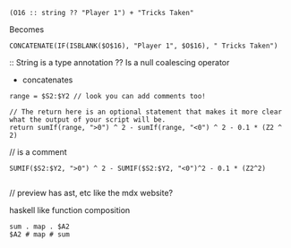 ```
(O16 :: string ?? "Player 1") + "Tricks Taken"
```

Becomes

```
CONCATENATE(IF(ISBLANK($O$16), "Player 1", $O$16), " Tricks Taken")
```

:: String is a type annotation
?? Is a null coalescing operator

-   concatenates

```
range = $S2:$Y2 // look you can add comments too!

// The return here is an optional statement that makes it more clear what the output of your script will be.
return sumIf(range, ">0") ^ 2 - sumIf(range, "<0") ^ 2 - 0.1 * (Z2 ^ 2)
```

// is a comment

```
SUMIF($S2:$Y2, ">0") ^ 2 - SUMIF($S2:$Y2, "<0")^2 - 0.1 * (Z2^2)
```

```

```

// preview has ast, etc like the mdx website?

haskell like function composition

```
sum . map . $A2
$A2 # map # sum
```
